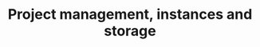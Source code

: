 ---
title: Project management, instances and storage
slug: public-cloud
excerpt: Using the Public Cloud with OVHcloud
sections: Getting started, General information, Project management, Management via Control Panel, Horizon, OpenStack, Networking, Storage, Tutorials
order: 01
---